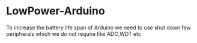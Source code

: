 # LowPower-Arduino
To increase the battery life span of Arduino we need to use shut down few peripherals which we do not require like ADC,WDT etc 
